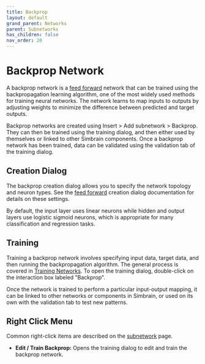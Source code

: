 ```yaml
---
title: Backprop
layout: default
grand_parent: Networks
parent: Subnetworks
has_children: false
nav_order: 20
---
```


# Backprop Network

<!-- TODO: Add image -->

A backprop network is a [feed forward](feedForward) network that can be trained using the backpropagation learning algorithm, one of the most widely used methods for training neural networks. The network learns to map inputs to outputs by adjusting weights to minimize the difference between predicted and target outputs.

Backprop networks are created using Insert > Add subnetwork > Backprop. They can then be trained using the training dialog, and then either used by themselves or linked to other Simbrain components. Once a backprop network has been trained, data can be validated using the validation tab of the training dialog.

## Creation Dialog

The backprop creation dialog allows you to specify the network topology and neuron types. See the [feed forward](feedForward) creation dialog documentation for details on these settings.

By default, the input layer uses linear neurons while hidden and output layers use logistic sigmoid neurons, which is appropriate for many classification and regression tasks.

## Training

Training a backprop network involves specifying input data, target data, and then running the backpropagation algorithm. The general process is covered in [Training Networks](../learning/trainingNetworks#supervised-learning). To open the training dialog, double-click on the interaction box labeled "Backprop".

Once the network is trained to perform a particular input-output mapping, it can be linked to other networks or components in Simbrain, or used on its own with the validation tab to test new patterns.

## Right Click Menu

Common right-click items are described on the [subnetwork](.) page.

- **Edit / Train Backprop:** Opens the training dialog to edit and train the backprop network.
